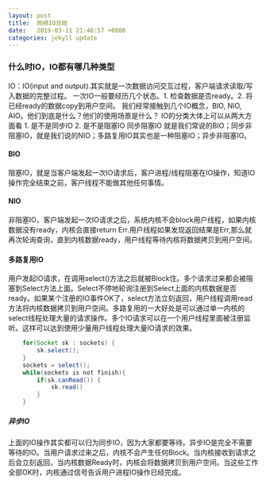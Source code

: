 ```yaml
---
layout: post
title:  网络IO总结
date:   2019-03-11 21:46:57 +0800
categories: jekyll update
---
```


### 什么时IO，IO都有哪几种类型
IO：IO(input and output).其实就是一次数据访问交互过程，客户端请求读取/写入数据的完整过程。
一次IO一般要经历几个状态。1. 检查数据是否ready。2. 将已经ready的数据copy到用户空间。
我们经常接触到几个IO概念，BIO, NIO, AIO。他们到底是什么？他们的使用场景是什么？
IO的分类大体上可以从两大方面看 1. 是不是同步IO 2. 是不是阻塞IO
同步阻塞IO 就是我们常说的BIO；同步非阻塞IO，就是我们说的NIO；多路复用IO其实也是一种阻塞IO；异步非阻塞IO。


#### BIO

阻塞IO，就是当客户端发起一次IO请求后，客户进程/线程阻塞在IO操作，知道IO操作完全结束之前，客户线程不能做其他任何事情。



#### NIO
非阻塞IO，客户端发起一次IO请求之后，系统内核不会block用户线程，如果内核数据没有ready，内核会直接return Err.用户线程如果发现返回结果是Err,那么就再次轮询查询，直到内核数据ready，用户线程等待内核将数据拷贝到用户空间。

#### 多路复用IO
用户发起IO请求，在调用select()方法之后就被Block住。多个请求过来都会被阻塞到Select方法上面。Select不停地轮询注册到Select上面的内核数据是否ready。如果某个注册的IO事件OK了，select方法立刻返回，用户线程调用read方法将内核数据拷贝到用户空间。多路复用的一大好处是可以通过单一内核的select线程处理大量的请求操作。多个IO请求可以在一个用户线程里面被注册监听。这样可以达到使用少量用户线程处理大量IO请求的效果。

```java
    for(Socket sk : sockets) {
        sk.select();
    }
    sockets = select();
    while(sockets is not finish){
        if(sk.canRead()) {
            sk.read()
        }
    }
```

##### 异步IO
上面的IO操作其实都可以归为同步IO，因为大家都要等待。异步IO是完全不需要等待的IO。当用户请求过来之后，内核不会产生任何Block。当内核接收到请求之后会立刻返回，当内核数据Ready时，内核会将数据拷贝到用户空间。当这些工作全部OK时，内核通过信号告诉用户进程IO操作已经完成。


